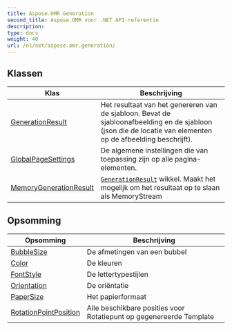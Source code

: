 ```yaml
---
title: Aspose.OMR.Generation
second_title: Aspose.OMR voor .NET API-referentie
description: 
type: docs
weight: 40
url: /nl/net/aspose.omr.generation/
---
```



## Klassen

| Klas | Beschrijving |
| --- | --- |
| [GenerationResult](./generationresult/) | Het resultaat van het genereren van de sjabloon. Bevat de sjabloonafbeelding en de sjabloon (json die de locatie van elementen op de afbeelding beschrijft). |
| [GlobalPageSettings](./globalpagesettings/) | De algemene instellingen die van toepassing zijn op alle pagina-elementen. |
| [MemoryGenerationResult](./memorygenerationresult/) | [`GenerationResult`](../aspose.omr.generation/generationresult/) wikkel. Maakt het mogelijk om het resultaat op te slaan als MemoryStream |
## Opsomming

| Opsomming | Beschrijving |
| --- | --- |
| [BubbleSize](./bubblesize/) | De afmetingen van een bubbel |
| [Color](./color/) | De kleuren |
| [FontStyle](./fontstyle/) | De lettertypestijlen |
| [Orientation](./orientation/) | De oriëntatie |
| [PaperSize](./papersize/) | Het papierformaat |
| [RotationPointPosition](./rotationpointposition/) | Alle beschikbare posities voor Rotatiepunt op gegenereerde Template |


